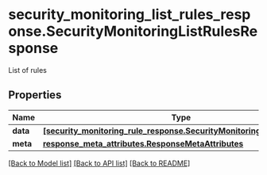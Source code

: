 # security_monitoring_list_rules_response.SecurityMonitoringListRulesResponse

List of rules
## Properties
Name | Type | Description | Notes
------------ | ------------- | ------------- | -------------
**data** | [**[security_monitoring_rule_response.SecurityMonitoringRuleResponse]**](SecurityMonitoringRuleResponse.md) | TODO. | [optional] 
**meta** | [**response_meta_attributes.ResponseMetaAttributes**](ResponseMetaAttributes.md) |  | [optional] 

[[Back to Model list]](../README.md#documentation-for-models) [[Back to API list]](../README.md#documentation-for-api-endpoints) [[Back to README]](../README.md)


